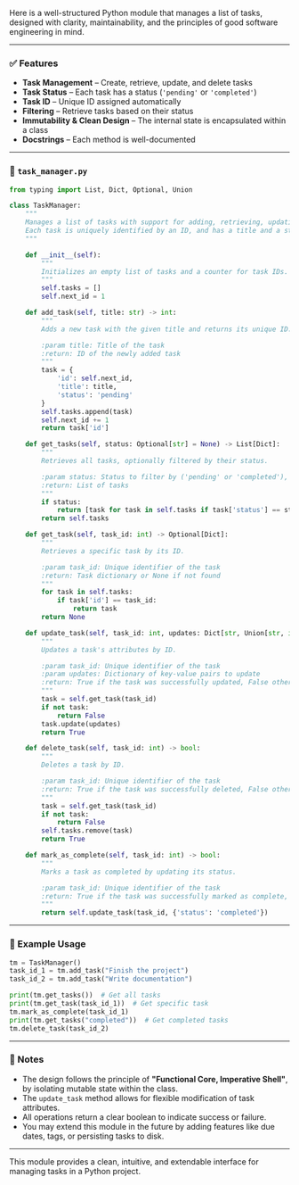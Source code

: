 Here is a well-structured Python module that manages a list of tasks, designed with clarity, maintainability, and the principles of good software engineering in mind.

---

### ✅ Features

- **Task Management** – Create, retrieve, update, and delete tasks
- **Task Status** – Each task has a status (`'pending'` or `'completed'`)
- **Task ID** – Unique ID assigned automatically
- **Filtering** – Retrieve tasks based on their status
- **Immutability & Clean Design** – The internal state is encapsulated within a class
- **Docstrings** – Each method is well-documented

---

### 📁 `task_manager.py`

```python
from typing import List, Dict, Optional, Union

class TaskManager:
    """
    Manages a list of tasks with support for adding, retrieving, updating, and deleting tasks.
    Each task is uniquely identified by an ID, and has a title and a status ('pending' or 'completed').
    """

    def __init__(self):
        """
        Initializes an empty list of tasks and a counter for task IDs.
        """
        self.tasks = []
        self.next_id = 1

    def add_task(self, title: str) -> int:
        """
        Adds a new task with the given title and returns its unique ID.

        :param title: Title of the task
        :return: ID of the newly added task
        """
        task = {
            'id': self.next_id,
            'title': title,
            'status': 'pending'
        }
        self.tasks.append(task)
        self.next_id += 1
        return task['id']

    def get_tasks(self, status: Optional[str] = None) -> List[Dict]:
        """
        Retrieves all tasks, optionally filtered by their status.

        :param status: Status to filter by ('pending' or 'completed'), or None for all
        :return: List of tasks
        """
        if status:
            return [task for task in self.tasks if task['status'] == status]
        return self.tasks

    def get_task(self, task_id: int) -> Optional[Dict]:
        """
        Retrieves a specific task by its ID.

        :param task_id: Unique identifier of the task
        :return: Task dictionary or None if not found
        """
        for task in self.tasks:
            if task['id'] == task_id:
                return task
        return None

    def update_task(self, task_id: int, updates: Dict[str, Union[str, int]]) -> bool:
        """
        Updates a task's attributes by ID.

        :param task_id: Unique identifier of the task
        :param updates: Dictionary of key-value pairs to update
        :return: True if the task was successfully updated, False otherwise
        """
        task = self.get_task(task_id)
        if not task:
            return False
        task.update(updates)
        return True

    def delete_task(self, task_id: int) -> bool:
        """
        Deletes a task by ID.

        :param task_id: Unique identifier of the task
        :return: True if the task was successfully deleted, False otherwise
        """
        task = self.get_task(task_id)
        if not task:
            return False
        self.tasks.remove(task)
        return True

    def mark_as_complete(self, task_id: int) -> bool:
        """
        Marks a task as completed by updating its status.

        :param task_id: Unique identifier of the task
        :return: True if the task was successfully marked as complete, False otherwise
        """
        return self.update_task(task_id, {'status': 'completed'})
```

---

### 🧪 Example Usage

```python
tm = TaskManager()
task_id_1 = tm.add_task("Finish the project")
task_id_2 = tm.add_task("Write documentation")

print(tm.get_tasks())  # Get all tasks
print(tm.get_task(task_id_1))  # Get specific task
tm.mark_as_complete(task_id_1)
print(tm.get_tasks("completed"))  # Get completed tasks
tm.delete_task(task_id_2)
```

---

### 📝 Notes

- The design follows the principle of **"Functional Core, Imperative Shell"**, by isolating mutable state within the class.
- The `update_task` method allows for flexible modification of task attributes.
- All operations return a clear boolean to indicate success or failure.
- You may extend this module in the future by adding features like due dates, tags, or persisting tasks to disk.

---

This module provides a clean, intuitive, and extendable interface for managing tasks in a Python project.
